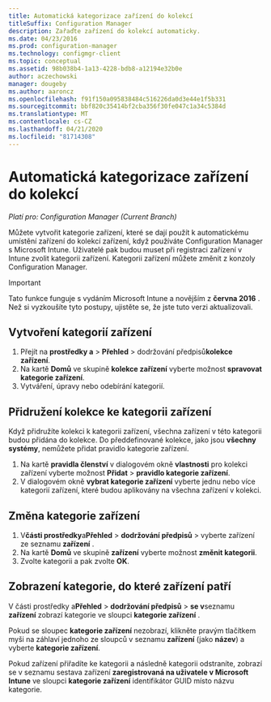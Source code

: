```yaml
---
title: Automatická kategorizace zařízení do kolekcí
titleSuffix: Configuration Manager
description: Zařaďte zařízení do kolekcí automaticky.
ms.date: 04/23/2016
ms.prod: configuration-manager
ms.technology: configmgr-client
ms.topic: conceptual
ms.assetid: 98b038b4-1a13-4228-bdb8-a12194e32b0e
author: aczechowski
manager: dougeby
ms.author: aaroncz
ms.openlocfilehash: f91f150a095838484c516226da0d3e44e1f5b331
ms.sourcegitcommit: bbf820c35414bf2cba356f30fe047c1a34c5384d
ms.translationtype: MT
ms.contentlocale: cs-CZ
ms.lasthandoff: 04/21/2020
ms.locfileid: "81714308"
---
```

# <a name="automatically-categorize-devices-into-collections"></a>Automatická kategorizace zařízení do kolekcí

*Platí pro: Configuration Manager (Current Branch)*

Můžete vytvořit kategorie zařízení, které se dají použít k automatickému umístění zařízení do kolekcí zařízení, když používáte Configuration Manager s Microsoft Intune. Uživatelé pak budou muset při registraci zařízení v Intune zvolit kategorii zařízení. Kategorii zařízení můžete změnit z konzoly Configuration Manager.

> [!IMPORTANT]
>  Tato funkce funguje s vydáním Microsoft Intune a novějším z **června 2016** . Než si vyzkoušíte tyto postupy, ujistěte se, že jste tuto verzi aktualizovali.

## <a name="create-device-categories"></a>Vytvoření kategorií zařízení

1.  Přejít na **prostředky a** > **Přehled** > dodržování předpisů**kolekce zařízení**.
2.  Na kartě **Domů** ve skupině **kolekce zařízení** vyberte možnost **spravovat kategorie zařízení**.
3.  Vytváření, úpravy nebo odebírání kategorií.

## <a name="associate-a-collection-with-a-device-category"></a>Přidružení kolekce ke kategorii zařízení

Když přidružíte kolekci k kategorii zařízení, všechna zařízení v této kategorii budou přidána do kolekce. Do předdefinované kolekce, jako jsou **všechny systémy**, nemůžete přidat pravidlo kategorie zařízení.

1.  Na kartě **pravidla členství** v dialogovém okně **vlastnosti** pro kolekci zařízení vyberte možnost **Přidat** > **pravidlo kategorie zařízení**.
2.  V dialogovém okně **vybrat kategorie zařízení** vyberte jednu nebo více kategorií zařízení, které budou aplikovány na všechna zařízení v kolekci.

## <a name="change-the-category-of-a-device"></a>Změna kategorie zařízení

1.  V**části prostředky**a**Přehled** >  **dodržování předpisů** > vyberte zařízení ze seznamu **zařízení** .
2.  Na kartě **Domů** ve skupině **zařízení** vyberte možnost **změnit kategorii**.
3.  Zvolte kategorii a pak zvolte **OK**.

## <a name="view-which-category-a-device-belongs-to"></a>Zobrazení kategorie, do které zařízení patří

V části prostředky a**Přehled** >  **dodržování předpisů** > **se v**seznamu **zařízení** zobrazí kategorie ve sloupci **kategorie zařízení** .

Pokud se sloupec **kategorie zařízení** nezobrazí, klikněte pravým tlačítkem myši na záhlaví jednoho ze sloupců v seznamu **zařízení** (jako **název**) a vyberte **kategorie zařízení**.

Pokud zařízení přiřadíte ke kategorii a následně kategorii odstraníte, zobrazí se v seznamu sestava zařízení **zaregistrovaná na uživatele v Microsoft Intune** ve sloupci **kategorie zařízení** identifikátor GUID místo názvu kategorie.
